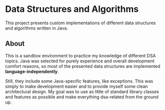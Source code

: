 # Data Structures and Algorithms

This project presents custom implementations of different data structures and algorithms written in Java.

## About

This is a sandbox environment to practice my knowledge of different DSA topics. Java was selected for purely experience
and overall development comfort reasons, so most of the presented data structures are implemented
**language-independently**. 

Still, they include some Java-specific features, like exceptions. This was simply to make development easier and
to provide myself some clean architectural design. My goal was to use as little of standard library classes and features 
as possible and make everything dsa-related from the ground up.